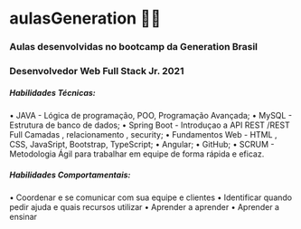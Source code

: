 # aulasGeneration :man_student:
### Aulas desenvolvidas no bootcamp da Generation Brasil

### Desenvolvedor Web Full Stack Jr.  2021

##### Habilidades Técnicas:

• JAVA - Lógica de programação, POO, Programação Avançada;
• MySQL - Estrutura de banco de dados;
• Spring Boot - Introduçao a API REST /REST Full Camadas , relacionamento , security;
• Fundamentos Web - HTML , CSS, JavaSript, Bootstrap, TypeScript;
• Angular;
• GitHub;
• SCRUM - Metodologia Ágil para trabalhar em equipe de forma rápida e eficaz.

##### Habilidades Comportamentais:

• Coordenar e se comunicar com sua equipe e clientes
• Identificar quando pedir ajuda e quais recursos utilizar
• Aprender a aprender
• Aprender a ensinar

